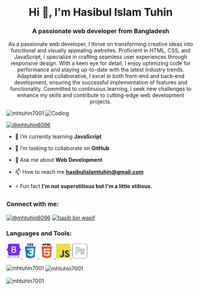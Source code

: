 <h1 align="center">Hi 👋, I'm Hasibul Islam Tuhin</h1>
<h3 align="center">A passionate web developer from Bangladesh</h3>
<p align="center">As a passionate web developer, I thrive on transforming creative ideas into functional and visually appealing websites. Proficient in HTML, CSS, and JavaScript, I specialize in crafting seamless user experiences through responsive design. With a keen eye for detail, I enjoy optimizing code for performance and staying up-to-date with the latest industry trends. Adaptable and collaborative, I excel in both front-end and back-end development, ensuring the successful implementation of features and functionality. Committed to continuous learning, I seek new challenges to enhance my skills and contribute to cutting-edge web development projects.</p>
<img align="right" alt="Coding" width="400" src="https://cdn.dribbble.com/users/1162077/screenshots/3848914/programmer.gif">

<p align="left"> <img src="https://komarev.com/ghpvc/?username=mhtuhin7001&label=Profile%20views&color=0e75b6&style=flat" alt="mhtuhin7001" /> </p>

<p align="left"> <a href="https://twitter.com/@mhtuhin6096" target="blank"><img src="https://img.shields.io/twitter/follow/@mhtuhin6096?logo=twitter&style=for-the-badge" alt="@mhtuhin6096" /></a> </p>

- 🌱 I’m currently learning **JavaScript**

- 👯 I’m looking to collaborate on **GitHub**

- 💬 Ask me about **Web Development**

- 📫 How to reach me **hasibulislamtuhin@gmail.com**

- ⚡ Fun fact **I'm not superstitious but I'm a little stitious.**

<h3 align="left">Connect with me:</h3>
<p align="left">
<a href="https://twitter.com/@mhtuhin6096" target="blank"><img align="center" src="https://raw.githubusercontent.com/rahuldkjain/github-profile-readme-generator/master/src/images/icons/Social/twitter.svg" alt="@mhtuhin6096" height="30" width="40" /></a>
<a href="https://fb.com/hasib bin wasif" target="blank"><img align="center" src="https://raw.githubusercontent.com/rahuldkjain/github-profile-readme-generator/master/src/images/icons/Social/facebook.svg" alt="hasib bin wasif" height="30" width="40" /></a>
</p>

<h3 align="left">Languages and Tools:</h3>
<p align="left"> <a href="https://getbootstrap.com" target="_blank" rel="noreferrer"> <img src="https://raw.githubusercontent.com/devicons/devicon/master/icons/bootstrap/bootstrap-plain-wordmark.svg" alt="bootstrap" width="40" height="40"/> </a> <a href="https://www.w3schools.com/css/" target="_blank" rel="noreferrer"> <img src="https://raw.githubusercontent.com/devicons/devicon/master/icons/css3/css3-original-wordmark.svg" alt="css3" width="40" height="40"/> </a> <a href="https://www.w3.org/html/" target="_blank" rel="noreferrer"> <img src="https://raw.githubusercontent.com/devicons/devicon/master/icons/html5/html5-original-wordmark.svg" alt="html5" width="40" height="40"/> </a> <a href="https://developer.mozilla.org/en-US/docs/Web/JavaScript" target="_blank" rel="noreferrer"> <img src="https://raw.githubusercontent.com/devicons/devicon/master/icons/javascript/javascript-original.svg" alt="javascript" width="40" height="40"/> </a> <a href="https://www.photoshop.com/en" target="_blank" rel="noreferrer"> <img src="https://raw.githubusercontent.com/devicons/devicon/master/icons/photoshop/photoshop-line.svg" alt="photoshop" width="40" height="40"/> </a> </p>

<p><img align="left" src="https://github-readme-stats.vercel.app/api/top-langs?username=mhtuhin7001&show_icons=true&locale=en&layout=compact" alt="mhtuhin7001" /></p>

<p>&nbsp;<img align="center" src="https://github-readme-stats.vercel.app/api?username=mhtuhin7001&show_icons=true&locale=en" alt="mhtuhin7001" /></p>

<p><img align="center" src="https://github-readme-streak-stats.herokuapp.com/?user=mhtuhin7001&" alt="mhtuhin7001" /></p>
